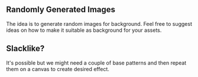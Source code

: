 ## Randomly Generated Images

The idea is to generate random images for background. Feel free to suggest
 ideas on how to make it suitable as background for your assets.

## Slacklike?

It's possible but we might need a couple of base patterns and then repeat them
 on a canvas to create desired effect.
 